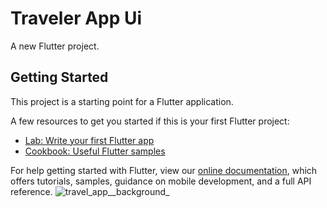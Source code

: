 # Traveler App Ui 

A new Flutter project.

## Getting Started

This project is a starting point for a Flutter application.

A few resources to get you started if this is your first Flutter project:

- [Lab: Write your first Flutter app](https://flutter.dev/docs/get-started/codelab)
- [Cookbook: Useful Flutter samples](https://flutter.dev/docs/cookbook)

For help getting started with Flutter, view our
[online documentation](https://flutter.dev/docs), which offers tutorials,
samples, guidance on mobile development, and a full API reference.
![travel_app__background_](https://user-images.githubusercontent.com/28485349/140663112-e5a0a813-79a5-4655-83ff-614911b89fba.jpg)
